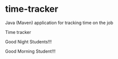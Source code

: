 # time-tracker
Java (Maven) application for tracking time on the job

Time tracker

Good Night Students!!!

Good Morning Student!!!
